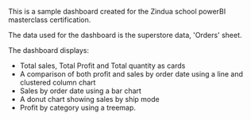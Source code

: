 This is a sample dashboard created for the Zindua school powerBI masterclass certification.

The data used for the dashboard is the superstore data, 'Orders' sheet. 

The dashboard displays:
* Total sales, Total Profit and Total quantity as cards
* A comparison of both profit and sales by order date using a line and     clustered column chart
*  Sales by order date using a bar chart
*  A donut chart showing sales by ship mode
*  Profit by category using a treemap. 
